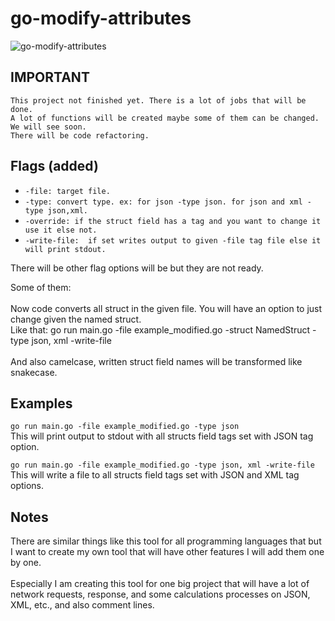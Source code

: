 # go-modify-attributes

![go-modify-attributes](https://user-images.githubusercontent.com/33835461/112892143-a0845300-90e1-11eb-8247-78d5ecae8875.gif)

## IMPORTANT
```
This project not finished yet. There is a lot of jobs that will be done. 
A lot of functions will be created maybe some of them can be changed. We will see soon.
There will be code refactoring.
```

## Flags (added)
- ``` -file: target file. ```
- ``` -type: convert type. ex: for json -type json. for json and xml -type json,xml. ```
- ``` -override: if the struct field has a tag and you want to change it use it else not. ```
- ``` -write-file:  if set writes output to given -file tag file else it will print stdout. ```

There will be other flag options will be but they are not ready.

Some of them:
<br><br>
Now code converts all struct in the given file. You will have an option to just change given the named struct.
<br>
Like that: go run main.go -file example_modified.go -struct NamedStruct -type json, xml -write-file 
<br><br>
And also camelcase, written struct field names will be transformed like snakecase.
## Examples

``` go run main.go -file example_modified.go -type json ```
<br>
This will print output to stdout with all structs field tags set with JSON tag option.

``` go run main.go -file example_modified.go -type json, xml -write-file ```
<br>
This will write a file to all structs field tags set with JSON and XML tag options.

## Notes

There are similar things like this tool for all programming languages that but I want to create my own tool that will have other features I will add them one by one.
<br><br>
Especially I am creating this tool for one big project that will have a lot of network requests, response, and some calculations processes on JSON,  XML, etc., and also comment lines.
